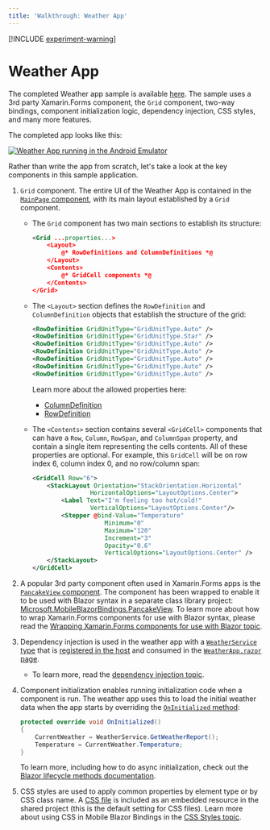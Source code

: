 ```yaml
---
title: 'Walkthrough: Weather App'
---
```


[!INCLUDE [experiment-warning](../includes/experiment-warning.md)]

# Weather App

The completed Weather app sample is available [here](https://github.com/xamarin/MobileBlazorBindings/tree/master/samples/MobileBlazorBindingsWeather). The sample uses a 3rd party Xamarin.Forms component, the `Grid` component, two-way bindings, component initialization logic, dependency injection, CSS styles, and many more features.

The completed app looks like this:

[ ![Weather App running in the Android Emulator](media/weather-app/weather-app-inline.png) ](media/weather-app/weather-app-expanded.png#lightbox)

Rather than write the app from scratch, let's take a look at the key components in this sample application.

1. `Grid` component. The entire UI of the Weather App is contained in the [`MainPage` component](https://github.com/xamarin/MobileBlazorBindings/blob/master/samples/MobileBlazorBindingsWeather/MobileBlazorBindingsWeather/WeatherApp.razor), with its main layout established by a `Grid` component.

   * The `Grid` component has two main sections to establish its structure:

        ```xml
        <Grid ...properties...>
            <Layout>
                @* RowDefinitions and ColumnDefinitions *@
            </Layout>
            <Contents>
                @* GridCell components *@
            </Contents>
        </Grid>
        ```

   * The `<Layout>` section defines the `RowDefinition` and `ColumnDefinition` objects that establish the structure of the grid:

        ```xml
        <RowDefinition GridUnitType="GridUnitType.Auto" />
        <RowDefinition GridUnitType="GridUnitType.Star" />
        <RowDefinition GridUnitType="GridUnitType.Auto" />
        <RowDefinition GridUnitType="GridUnitType.Auto" />
        <RowDefinition GridUnitType="GridUnitType.Auto" />
        <RowDefinition GridUnitType="GridUnitType.Auto" />
        <RowDefinition GridUnitType="GridUnitType.Auto" />
        ```

     Learn more about the allowed properties here:

        * [ColumnDefinition](https://docs.microsoft.com/dotnet/api/xamarin.forms.columndefinition?view=xamarin-forms)
        * [RowDefinition](https://docs.microsoft.com/dotnet/api/Xamarin.Forms.RowDefinition?view=xamarin-forms)

   * The `<Contents>` section contains several `<GridCell>` components that can have a `Row`, `Column`, `RowSpan`, and `ColumnSpan` property, and contain a single item representing the cells contents. All of these properties are optional. For example, this `GridCell` will be on row index 6, column index 0, and no row/column span:

        ```xml
        <GridCell Row="6">
            <StackLayout Orientation="StackOrientation.Horizontal"
                        HorizontalOptions="LayoutOptions.Center">
                <Label Text="I'm feeling too hot/cold!"
                        VerticalOptions="LayoutOptions.Center"/>
                <Stepper @bind-Value="Temperature"
                            Minimum="0"
                            Maximum="120"
                            Increment="3"
                            Opacity="0.6"
                            VerticalOptions="LayoutOptions.Center" />
            </StackLayout>
        </GridCell>
        ```

1. A popular 3rd party component often used in Xamarin.Forms apps is the [`PancakeView` component](https://github.com/sthewissen/Xamarin.Forms.PancakeView). The component has been wrapped to enable it to be used with Blazor syntax in a separate class library project: [Microsoft.MobileBlazorBindings.PancakeView](https://github.com/xamarin/MobileBlazorBindings/tree/master/samples/MobileBlazorBindingsWeather/Microsoft.MobileBlazorBindings.PancakeView). To learn more about how to wrap Xamarin.Forms components for use with Blazor syntax, please read the [Wrapping Xamarin.Forms components for use with Blazor topic](../advanced/custom-components.md).

1. Dependency injection is used in the weather app with a [`WeatherService` type](https://github.com/xamarin/MobileBlazorBindings/blob/master/samples/MobileBlazorBindingsWeather/MobileBlazorBindingsWeather/WeatherService.cs) that is [registered in the host](https://github.com/xamarin/MobileBlazorBindings/blob/master/samples/MobileBlazorBindingsWeather/MobileBlazorBindingsWeather/App.cs#L16) and consumed in the [`WeatherApp.razor` page](https://github.com/xamarin/MobileBlazorBindings/blob/master/samples/MobileBlazorBindingsWeather/MobileBlazorBindingsWeather/WeatherApp.razor#L1).

   * To learn more, read the [dependency injection topic](../advanced/dependency-injection.md).

1. Component initialization enables running initialization code when a component is run. The weather app uses this to load the initial weather data when the app starts by overriding the [`OnInitialized` method](https://github.com/xamarin/MobileBlazorBindings/blob/master/samples/MobileBlazorBindingsWeather/MobileBlazorBindingsWeather/MainPage.razor#L140-L144):

    ```c#
    protected override void OnInitialized()
    {
        CurrentWeather = WeatherService.GetWeatherReport();
        Temperature = CurrentWeather.Temperature;
    }
    ```

   To learn more, including how to do async initialization, check out the [Blazor lifecycle methods documentation](https://docs.microsoft.com/aspnet/core/blazor/lifecycle?view=aspnetcore-3.0).

1. CSS styles are used to apply common properties by element type or by CSS class name. A [CSS file](https://github.com/xamarin/MobileBlazorBindings/blob/master/samples/MobileBlazorBindingsWeather/MobileBlazorBindingsWeather/WeatherStyles.css) is included as an embedded resource in the shared project (this is the default setting for CSS files). Learn more about using CSS in Mobile Blazor Bindings in the [CSS Styles topic](../ui/css-styles.md).
